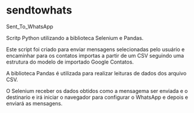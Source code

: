 # sendtowhats
Sent_To_WhatsApp


Scritp Python utilizando a biblioteca Selenium e Pandas.


Este script foi criado para enviar mensagens selecionadas pelo usuário e encaminhar para os contatos importas a partir de um CSV seguindo uma estrutura do modelo de importado Google Contatos.


A biblioteca Pandas é utilizada para realizar leituras de dados dos arquivo CSV.

O Selenium receber os dados obtidos como a mensagema ser enviada e o destinario e irá iniciar o navegador para configurar o WhatsApp e depois e enviará as mensagens.

